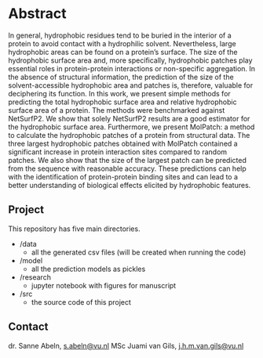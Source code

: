 # Abstract

In general, hydrophobic residues tend to be buried in the interior of a protein to avoid contact with a hydrophilic solvent. Nevertheless, large hydrophobic areas can be found on a protein’s surface. The size of the hydrophobic surface area and, more specifically, hydrophobic patches play essential roles in protein-protein interactions or non-specific aggregation. In the absence of structural information, the prediction of the size of the solvent-accessible hydrophobic area and patches is, therefore, valuable for deciphering its function. In this work, we present simple methods for predicting the total hydrophobic surface area and relative hydrophobic surface area of a protein. The methods were benchmarked against NetSurfP2. We show that solely NetSurfP2 results are a good estimator for the hydrophobic surface area. Furthermore, we present MolPatch: a method to calculate the hydrophobic patches of a protein from structural data. The three largest hydrophobic patches obtained with MolPatch contained a significant increase in protein interaction sites compared to random patches. We also show that the size of the largest patch can be predicted from the sequence with reasonable accuracy. These predictions can help with the identification of protein-protein binding sites and can lead to a better understanding of biological effects elicited by hydrophobic features.

## Project

This repository has five main directories.

* /data
  * all the generated csv files (will be created when running the code)
* /model
  * all the prediction models as pickles
* /research
  * jupyter notebook with figures for manuscript
* /src
  * the source code of this project

## Contact

dr. Sanne Abeln, s.abeln@vu.nl
MSc Juami van Gils, j.h.m.van.gils@vu.nl
